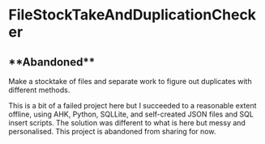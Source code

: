 # FileStockTakeAndDuplicationChecker  

<h2>**Abandoned**</h2>  
  
Make a stocktake of files and separate work to figure out duplicates with different methods.  
  
This is a bit of a failed project here but I succeeded to a reasonable extent offline, using AHK, Python, SQLLite, and self-created JSON files and SQL insert scripts.  The solution was different to what is here but messy and personalised. This project is abandoned from sharing for now.
